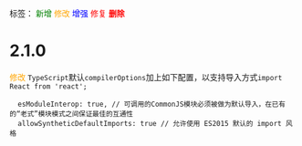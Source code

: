 标签：
<font color=green>新增</font>
<font color=orange>修改</font>
<font color=blue>增强</font>
<font color=red>修复</font>
<font color=red><strong>删除</strong></font>


# 2.1.0
<font color=orange>修改</font> `TypeScript`默认`compilerOptions`加上如下配置，以支持导入方式`import React from 'react';`
```
  esModuleInterop: true, // 可调用的CommonJS模块必须被做为默认导入，在已有的“老式”模块模式之间保证最佳的互通性
  allowSyntheticDefaultImports: true // 允许使用 ES2015 默认的 import 风格
```
